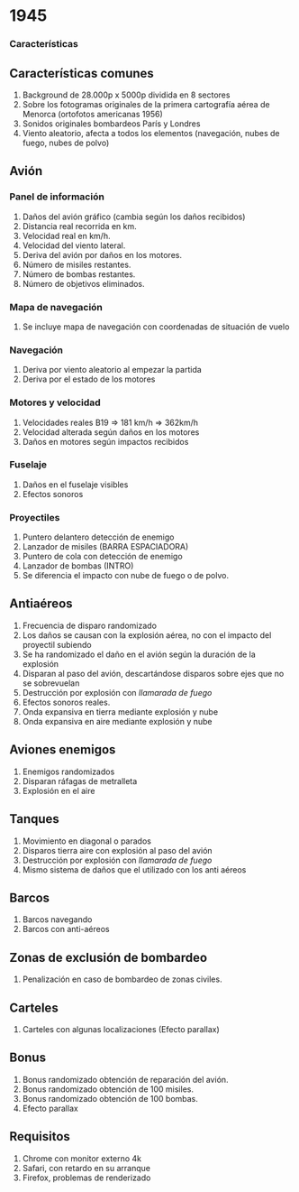 # 1945



###  Características


## Características comunes
1. Background de 28.000p x 5000p dividida en 8 sectores
2. Sobre los fotogramas originales de la primera cartografía aérea de Menorca (ortofotos americanas 1956)
3. Sonidos originales bombardeos París y Londres
4. Viento aleatorio, afecta a todos los elementos (navegación, nubes de fuego, nubes de polvo)

## Avión

### Panel de información

1. Daños del avión gráfico (cambia según los daños recibidos)
2. Distancia real recorrida en km.
3. Velocidad real en km/h.
4. Velocidad del viento lateral. 
5. Deriva del avión por daños en los motores.
6. Número de misiles restantes.
7. Número de bombas restantes.
8. Número de objetivos eliminados.

### Mapa de navegación
1. Se incluye mapa de navegación con coordenadas de situación de vuelo

### Navegación
1. Deriva por viento aleatorio al empezar la partida
2. Deriva por el estado de los motores


### Motores y velocidad
1. Velocidades reales B19 => 181 km/h =>  362km/h
2. Velocidad alterada según daños en los motores
3. Daños en motores según impactos recibidos

### Fuselaje
1. Daños en el fuselaje visibles
2. Efectos sonoros

### Proyectiles
1. Puntero delantero detección de enemigo
2. Lanzador de misiles (BARRA ESPACIADORA) 
3. Puntero de cola con detección de enemigo
4. Lanzador de bombas (INTRO)
5. Se diferencia el impacto con nube de fuego o de polvo.


## Antiaéreos
1. Frecuencia de disparo randomizado
2. Los daños se causan con la explosión aérea, no con el impacto del proyectil subiendo
3. Se ha randomizado el daño en el avión según la duración de la explosión
4. Disparan al paso del avión, descartándose disparos sobre ejes que no se sobrevuelan
5. Destrucción por explosión con *llamarada de fuego*
6. Efectos sonoros reales.
7. Onda expansiva en tierra mediante explosión y nube
8. Onda expansiva en aire mediante explosión y nube 


## Aviones enemigos
1. Enemigos randomizados
2. Disparan ráfagas de metralleta
3. Explosión en el aire

## Tanques
1. Movimiento en diagonal o parados
2. Disparos tierra aire con explosión al paso del avión
3. Destrucción por explosión con *llamarada de fuego*
4. Mismo sistema de daños que el utilizado con los anti aéreos

## Barcos
1. Barcos navegando
2. Barcos con anti-aéreos 

## Zonas de exclusión de bombardeo
1. Penalización en caso de bombardeo de zonas civiles.

## Carteles
1. Carteles con algunas localizaciones (Efecto parallax)

## Bonus
1. Bonus randomizado obtención de reparación del avión.
2. Bonus randomizado obtención de 100 misiles.
3. Bonus randomizado obtención de 100 bombas.
3. Efecto parallax

## Requisitos

1. Chrome con monitor externo 4k
2. Safari, con retardo en su arranque
3. Firefox, problemas de renderizado